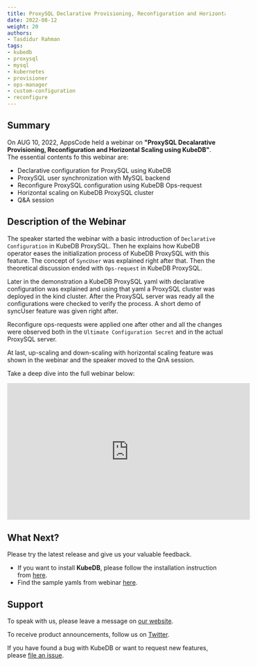 ```yaml
---
title: ProxySQL Declarative Provisioning, Reconfiguration and Horizontal Scaling using KubeDB
date: 2022-08-12
weight: 20
authors:
- Tasdidur Rahman
tags:
- kubedb
- proxysql
- mysql
- kubernetes
- provisioner
- ops-manager
- custom-configuration
- reconfigure
---
```


## Summary

On AUG 10, 2022, AppsCode held a webinar on **"ProxySQL Decalarative Provisioning, Reconfiguration and Horizontal Scaling using KubeDB"**. <br>
The essential contents fo this webinar are: <br>
* Declarative configuration for ProxySQL using KubeDB
* ProxySQL user synchronization with MySQL backend
* Reconfigure ProxySQL configuration using KubeDB Ops-request
* Horizontal scaling on KubeDB ProxySQL cluster
* Q&A session


## Description of the Webinar

The speaker started the webinar with a basic introduction of `Declarative Configuration` in KubeDB ProxySQL. Then he explains how KubeDB operator eases the initialization process of KubeDB ProxySQL with this feature. The concept of `SyncUser` was explained right after that. Then the theoretical discussion ended with `Ops-request` in KubeDB ProxySQL.

Later in the demonstration a KubeDB ProxySQL yaml with declarative configuration was explained and using that yaml a ProxySQL cluster was deployed in the kind cluster. After the ProxySQL server was ready all the configurations were checked to verify the process. A short demo of syncUser feature was given right after.

Reconfigure ops-requests were applied one after other and all the changes were observed both in the `Ultimate Configuration Secret` and in the actual ProxySQL server. 

At last, up-scaling and down-scaling with horizontal scaling feature was shown in the webinar and the speaker moved to the QnA session. 

Take a deep dive into the full webinar below:

<iframe width="560" height="315" src="https://www.youtube.com/embed/fT_cQDxfU9o" title="YouTube video player" frameborder="0" allow="accelerometer; autoplay; clipboard-write; encrypted-media; gyroscope; picture-in-picture" allowfullscreen></iframe>

## What Next?

Please try the latest release and give us your valuable feedback.

* If you want to install **KubeDB**, please follow the installation instruction from [here](https://kubedb.com/docs/v2022.08.08/setup/).
* Find the sample yamls from webinar [here](https://github.com/kubedb/project/tree/master/demo/proxysql/webinar-2022.08.10).


## Support

To speak with us, please leave a message on [our website](https://appscode.com/contact/).

To receive product announcements, follow us on [Twitter](https://twitter.com/KubeDB).

If you have found a bug with KubeDB or want to request new features, please [file an issue](https://github.com/kubedb/project/issues/new).
